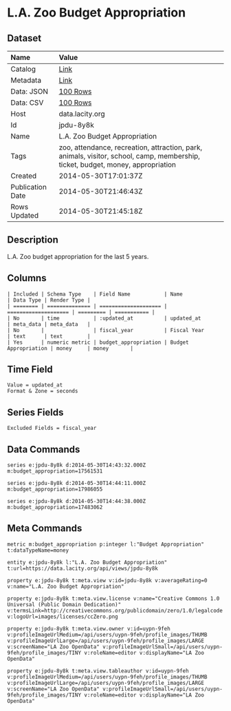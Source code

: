 # L.A. Zoo Budget Appropriation

## Dataset

| Name | Value |
| :--- | :---- |
| Catalog | [Link](https://catalog.data.gov/dataset/l-a-zoo-budget-appropriation-2de09) |
| Metadata | [Link](https://data.lacity.org/api/views/jpdu-8y8k) |
| Data: JSON | [100 Rows](https://data.lacity.org/api/views/jpdu-8y8k/rows.json?max_rows=100) |
| Data: CSV | [100 Rows](https://data.lacity.org/api/views/jpdu-8y8k/rows.csv?max_rows=100) |
| Host | data.lacity.org |
| Id | jpdu-8y8k |
| Name | L.A. Zoo Budget Appropriation |
| Tags | zoo, attendance, recreation, attraction, park, animals, visitor, school, camp, membership, ticket, budget, money, appropriation |
| Created | 2014-05-30T17:01:37Z |
| Publication Date | 2014-05-30T21:46:43Z |
| Rows Updated | 2014-05-30T21:45:18Z |

## Description

L.A. Zoo budget appropriation for the last 5 years.

## Columns

```ls
| Included | Schema Type    | Field Name           | Name                 | Data Type | Render Type |
| ======== | ============== | ==================== | ==================== | ========= | =========== |
| No       | time           | :updated_at          | updated_at           | meta_data | meta_data   |
| No       |                | fiscal_year          | Fiscal Year          | text      | text        |
| Yes      | numeric metric | budget_appropriation | Budget Appropriation | money     | money       |
```

## Time Field

```ls
Value = updated_at
Format & Zone = seconds
```

## Series Fields

```ls
Excluded Fields = fiscal_year
```

## Data Commands

```ls
series e:jpdu-8y8k d:2014-05-30T14:43:32.000Z m:budget_appropriation=17561531

series e:jpdu-8y8k d:2014-05-30T14:44:11.000Z m:budget_appropriation=17986055

series e:jpdu-8y8k d:2014-05-30T14:44:38.000Z m:budget_appropriation=17483062
```

## Meta Commands

```ls
metric m:budget_appropriation p:integer l:"Budget Appropriation" t:dataTypeName=money

entity e:jpdu-8y8k l:"L.A. Zoo Budget Appropriation" t:url=https://data.lacity.org/api/views/jpdu-8y8k

property e:jpdu-8y8k t:meta.view v:id=jpdu-8y8k v:averageRating=0 v:name="L.A. Zoo Budget Appropriation"

property e:jpdu-8y8k t:meta.view.license v:name="Creative Commons 1.0 Universal (Public Domain Dedication)" v:termsLink=http://creativecommons.org/publicdomain/zero/1.0/legalcode v:logoUrl=images/licenses/ccZero.png

property e:jpdu-8y8k t:meta.view.owner v:id=uypn-9feh v:profileImageUrlMedium=/api/users/uypn-9feh/profile_images/THUMB v:profileImageUrlLarge=/api/users/uypn-9feh/profile_images/LARGE v:screenName="LA Zoo OpenData" v:profileImageUrlSmall=/api/users/uypn-9feh/profile_images/TINY v:roleName=editor v:displayName="LA Zoo OpenData"

property e:jpdu-8y8k t:meta.view.tableauthor v:id=uypn-9feh v:profileImageUrlMedium=/api/users/uypn-9feh/profile_images/THUMB v:profileImageUrlLarge=/api/users/uypn-9feh/profile_images/LARGE v:screenName="LA Zoo OpenData" v:profileImageUrlSmall=/api/users/uypn-9feh/profile_images/TINY v:roleName=editor v:displayName="LA Zoo OpenData"
```